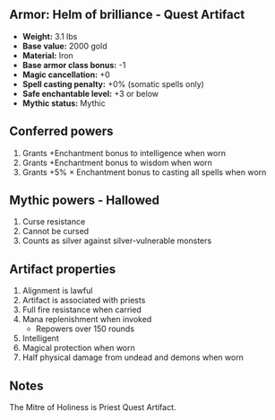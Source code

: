 ## Armor: Helm of brilliance - Quest Artifact

- **Weight:** 3.1 lbs
- **Base value:**             2000 gold
- **Material:**               Iron
- **Base armor class bonus:** -1
- **Magic cancellation:**     +0
- **Spell casting penalty:**  +0% (somatic spells only)
- **Safe enchantable level:** +3 or below
- **Mythic status:**          Mythic

## Conferred powers

1. Grants +Enchantment bonus to intelligence when worn
2. Grants +Enchantment bonus to wisdom when worn
3. Grants +5% &times; Enchantment bonus to casting all spells when worn

## Mythic powers - Hallowed

1. Curse resistance
2. Cannot be cursed
3. Counts as silver against silver-vulnerable monsters

## Artifact properties

1. Alignment is lawful
2. Artifact is associated with priests
3. Full fire resistance when carried
4. Mana replenishment when invoked
    * Repowers over 150 rounds
5. Intelligent
6. Magical protection when worn
7. Half physical damage from undead and demons when worn

## Notes

The Mitre of Holiness is Priest Quest Artifact.